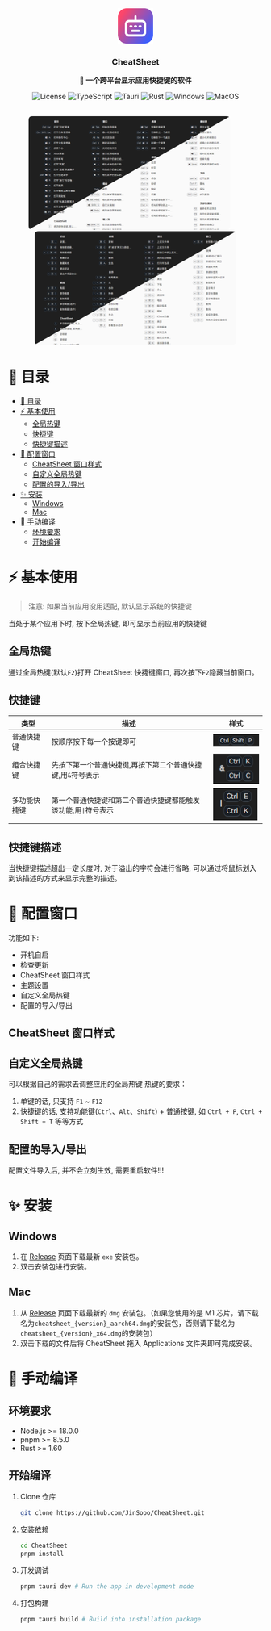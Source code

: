 <div align="center">

<img src="public/imgs/icon.png" width="70" />

### CheatSheet

<b>🎉 一个跨平台显示应用快捷键的软件</b>

![License](https://img.shields.io/github/license/JinSooo/CheatSheet.svg)
![TypeScript](https://img.shields.io/badge/-TypeScript-blue?logo=typescript&logoColor=white)
![Tauri](https://img.shields.io/badge/Tauri-1.4.1-blue?logo=tauri)
![Rust](https://img.shields.io/badge/-Rust-orange?logo=rust&logoColor=white)
![Windows](https://img.shields.io/badge/-Windows-blue?logo=windows&logoColor=white)
![MacOS](https://img.shields.io/badge/-macOS-black?&logo=apple&logoColor=white)

<br/>

<img src="public/imgs/cheatsheet-win-lightdark.png" width="400" />
&nbsp
&nbsp
&nbsp
<img src="public/imgs/cheatsheet-mac-lightdark.png" width="400" />
</div>

# 👋 目录

- [👋 目录](#-目录)
- [⚡️ 基本使用](#️-基本使用)
  - [全局热键](#全局热键)
  - [快捷键](#快捷键)
  - [快捷键描述](#快捷键描述)
- [🚀 配置窗口](#-配置窗口)
  - [CheatSheet 窗口样式](#cheatsheet-窗口样式)
  - [自定义全局热键](#自定义全局热键)
  - [配置的导入/导出](#配置的导入导出)
- [✨ 安装](#-安装)
  - [Windows](#windows)
  - [Mac](#mac)
- [🤝 手动编译](#-手动编译)
  - [环境要求](#环境要求)
  - [开始编译](#开始编译)

# ⚡️ 基本使用

> 注意: 如果当前应用没用适配, 默认显示系统的快捷键

当处于某个应用下时, 按下全局热键, 即可显示当前应用的快捷键

<!-- GIF -->

## 全局热键

通过全局热键(默认`F2`)打开 CheatSheet 快捷键窗口, 再次按下`F2`隐藏当前窗口。

## 快捷键

| 类型         | 描述                                                            | 样式                                               |
| ------------ | --------------------------------------------------------------- | -------------------------------------------------- |
| 普通快捷键   | 按顺序按下每一个按键即可                                        | <img src="public/imgs/shortcut-normal.png" />      |
| 组合快捷键   | 先按下第一个普通快捷键,再按下第二个普通快捷键,用`&`符号表示     | <img src="public/imgs/shortcut-combination.png" /> |
| 多功能快捷键 | 第一个普通快捷键和第二个普通快捷键都能触发该功能,用`\|`符号表示 | <img src="public/imgs/shortcut-mutil.png" />       |

## 快捷键描述

当快捷键描述超出一定长度时, 对于溢出的字符会进行省略, 可以通过将鼠标划入到该描述的方式来显示完整的描述。

<!-- GIF -->

# 🚀 配置窗口

功能如下:

- 开机自启
- 检查更新
- CheatSheet 窗口样式
- 主题设置
- 自定义全局热键
- 配置的导入/导出

## CheatSheet 窗口样式

<!-- GIF -->

## 自定义全局热键

可以根据自己的需求去调整应用的全局热键
热键的要求：

1. 单键的话, 只支持 `F1` ~ `F12`
2. 快捷键的话, 支持功能键(`Ctrl`、`Alt`、`Shift`) + 普通按键, 如 `Ctrl + P`, `Ctrl + Shift + T` 等等方式
<!-- GIF -->

## 配置的导入/导出

配置文件导入后, 并不会立刻生效, 需要重启软件!!!

# ✨ 安装

## Windows

1. 在 [Release](https://github.com/JinSooo/CheatSheet/releases/latest) 页面下载最新 `exe` 安装包。
2. 双击安装包进行安装。

## Mac

1. 从 [Release](https://github.com/JinSooo/CheatSheet/releases/latest) 页面下载最新的 `dmg` 安装包。（如果您使用的是 M1 芯片，请下载名为`cheatsheet_{version}_aarch64.dmg`的安装包，否则请下载名为`cheatsheet_{version}_x64.dmg`的安装包）
2. 双击下载的文件后将 CheatSheet 拖入 Applications 文件夹即可完成安装。

# 🤝 手动编译

## 环境要求

- Node.js >= 18.0.0
- pnpm >= 8.5.0
- Rust >= 1.60

## 开始编译

1. Clone 仓库

   ```bash
   git clone https://github.com/JinSooo/CheatSheet.git
   ```

2. 安装依赖

   ```bash
   cd CheatSheet
   pnpm install
   ```

3. 开发调试

   ```bash
   pnpm tauri dev # Run the app in development mode
   ```

4. 打包构建

   ```bash
   pnpm tauri build # Build into installation package
   ```
